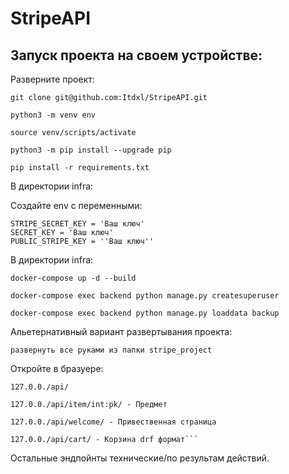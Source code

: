 # StripeAPI

## Запуск проекта на своем устройстве:

Разверните проект:

```
git clone git@github.com:Itdxl/StripeAPI.git
```

```
python3 -m venv env
```

```
source venv/scripts/activate
```


```
python3 -m pip install --upgrade pip
```

```
pip install -r requirements.txt
```

В директории infra:

Создайте env с переменными:
```
STRIPE_SECRET_KEY = 'Ваш ключ'
SECRET_KEY = 'Ваш ключ'
PUBLIC_STRIPE_KEY = ''Ваш ключ''
```

В директории infra:


```
docker-compose up -d --build
```

```
docker-compose exec backend python manage.py createsuperuser
```

```
docker-compose exec backend python manage.py loaddata backup
```

Альетернативный вариант развертывания проекта:

```
развернуть все руками из папки stripe_project
```


Откройте в бразуере:

```
127.0.0./api/
```

```
127.0.0./api/item/int:pk/ - Предмет
```

```
127.0.0./api/welcome/ - Привественная страница

```


```
127.0.0./api/сart/ - Корзина drf формат```

```
Остальные эндпойнты технические/по результам действий.
```
